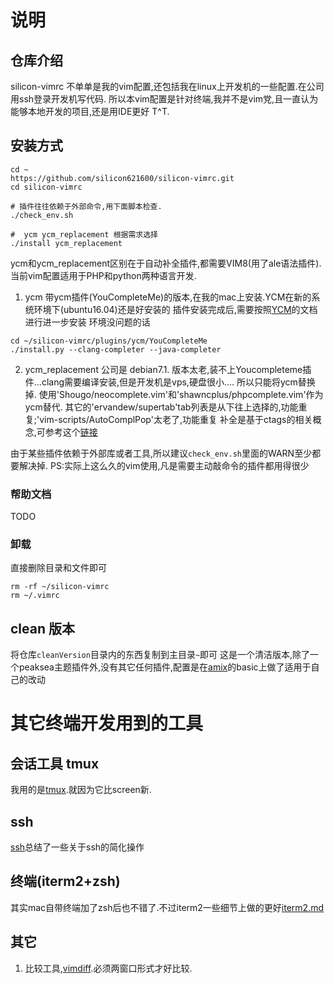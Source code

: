 # 说明

## 仓库介绍

silicon-vimrc 不单单是我的vim配置,还包括我在linux上开发机的一些配置.在公司用ssh登录开发机写代码.
所以本vim配置是针对终端,我并不是vim党,且一直认为能够本地开发的项目,还是用IDE更好 T^T.

## 安装方式
    
```
cd ~
https://github.com/silicon621600/silicon-vimrc.git
cd silicon-vimrc

# 插件往往依赖于外部命令,用下面脚本检查.
./check_env.sh

#  ycm ycm_replacement 根据需求选择 
./install ycm_replacement
```

ycm和ycm_replacement区别在于自动补全插件,都需要VIM8(用了ale语法插件).
当前vim配置适用于PHP和python两种语言开发.
     
1. ycm
  带ycm插件(YouCompleteMe)的版本,在我的mac上安装.YCM在新的系统环境下(ubuntu16.04)还是好安装的
  插件安装完成后,需要按照[YCM](https://github.com/Valloric/YouCompleteMe)的文档进行进一步安装
  环境没问题的话
  ```
  cd ~/silicon-vimrc/plugins/ycm/YouCompleteMe
  ./install.py --clang-completer --java-completer
  ```
  
2. ycm_replacement
  公司是 debian7.1. 版本太老,装不上Youcompleteme插件...clang需要编译安装,但是开发机是vps,硬盘很小....
  所以只能将ycm替换掉.
  使用'Shougo/neocomplete.vim'和'shawncplus/phpcomplete.vim'作为ycm替代.
  其它的'ervandew/supertab'tab列表是从下往上选择的,功能重复;'vim-scripts/AutoComplPop'太老了,功能重复
  补全是基于ctags的相关概念,可参考这个[链接](https://github.com/shawncplus/phpcomplete.vim/blob/master/GUIDE.md)
    
由于某些插件依赖于外部库或者工具,所以建议`check_env.sh`里面的WARN至少都要解决掉.
PS:实际上这么久的vim使用,凡是需要主动敲命令的插件都用得很少

### 帮助文档
TODO

### 卸载
直接删除目录和文件即可
```
rm -rf ~/silicon-vimrc
rm ~/.vimrc
```

## clean 版本

  将仓库`cleanVersion`目录内的东西复制到主目录`~`即可
  这是一个清洁版本,除了一个peaksea主题插件外,没有其它任何插件,配置是在[amix](https://github.com/amix/vimrc)的basic上做了适用于自己的改动

    
# 其它终端开发用到的工具
    

## 会话工具 tmux
我用的是[tmux](note/tmux.md).就因为它比screen新.

## ssh
[ssh](note/ssh.md)总结了一些关于ssh的简化操作

## 终端(iterm2+zsh)
其实mac自带终端加了zsh后也不错了.不过iterm2一些细节上做的更好[iterm2.md](note/iterm2.md)

## 其它
1. 比较工具,[vimdiff](note/diff.md).必须两窗口形式才好比较.


